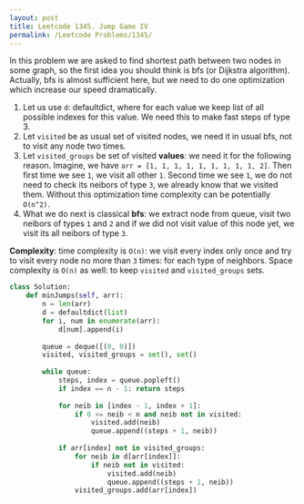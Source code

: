 ```yaml
---
layout: post
title: Leetcode 1345. Jump Game IV
permalink: /Leetcode Problems/1345/
---
```


In this problem we are asked to find shortest path between two nodes in some graph, so the first idea you should think is bfs (or Dijkstra algorithm). Actually, bfs is almost sufficient here, but we need to do one optimization which increase our speed dramatically.

1. Let us use `d`: defaultdict, where for each value we keep list of all possible indexes for this value. We need this to make fast steps of type 3.
2. Let `visited` be as usual set of visited nodes, we need it in usual bfs, not to visit any node two times.
3. Let `visited_groups` be set of visited **values**: we need it for the following reason. Imagine, we have `arr = [1, 1, 1, 1, 1, 1, 1, 1, 1, 2]`. Then first time we see `1`, we visit all other `1`. Second time we see `1`, we do not need to check its neibors of type `3`, we already know that we visited them. Without this optimization time complexity can be potentially `O(n^2)`.
4. What we do next is classical **bfs**: we extract node from queue, visit two neibors of types `1` and `2` and if we did not visit value of this node yet, we visit its all neibors of type `3`.

**Complexity**: time complexity is `O(n)`: we visit every index only once and try to visit every node no more than `3` times: for each type of neighbors. Space complexity is `O(n)` as well: to keep `visited` and `visited_groups` sets.

```python
class Solution:
    def minJumps(self, arr):
        n = len(arr)
        d = defaultdict(list)
        for i, num in enumerate(arr):
            d[num].append(i)
            
        queue = deque([(0, 0)])
        visited, visited_groups = set(), set()
        
        while queue:
            steps, index = queue.popleft()
            if index == n - 1: return steps
            
            for neib in [index - 1, index + 1]:
                if 0 <= neib < n and neib not in visited:
                    visited.add(neib)
                    queue.append((steps + 1, neib))
            
            if arr[index] not in visited_groups:
                for neib in d[arr[index]]:
                    if neib not in visited:
                        visited.add(neib)
                        queue.append((steps + 1, neib))
                visited_groups.add(arr[index])
```
